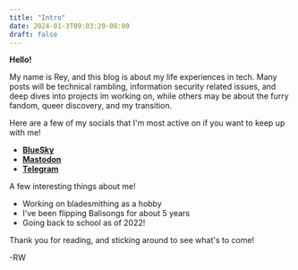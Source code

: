 ```yaml
---
title: "Intro"
date: 2024-01-3T09:03:20-08:00
draft: false
---
```



**Hello!**

My name is Rey, and this blog is about my life experiences in tech. Many posts will be technical rambling, information security related issues, and deep dives into projects im working on, while others may be about the furry fandom, queer discovery, and my transition. 

Here are a few of my socials that I'm most active on if you want to keep up with me!

- **[BlueSky](https://bsky.app/profile/skypuppysec.bsky.social)** 
- [**Mastodon**](https://infosec.exchange/@Regalia_woofs) 
- [**Telegram**](https://t.me/Regalia_woofs)

A few interesting things about me!
- Working on bladesmithing as a hobby
- I've been flipping Balisongs for about 5 years
- Going back to school as of 2022!

Thank you for reading, and sticking around to see what's to come!

-RW

